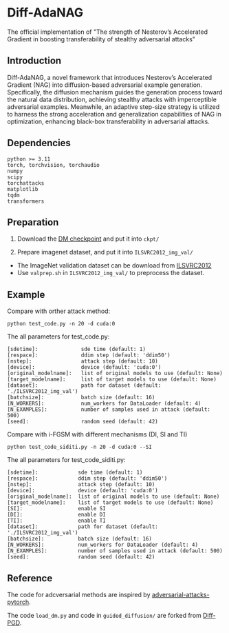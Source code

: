 # Diff-AdaNAG
The official implementation of "The strength of Nesterov’s Accelerated Gradient in boosting transferability of stealthy adversarial attacks"


## Introduction 
Diff-AdaNAG, a novel framework that introduces Nesterov’s Accelerated Gradient (NAG) into diffusion-based adversarial example generation. Specifically, the diffusion mechanism guides the generation process toward the natural data distribution, achieving stealthy attacks with imperceptible adversarial examples. Meanwhile, an adaptive step-size strategy is utilized to harness the strong acceleration and
generalization capabilities of NAG in optimization, enhancing black-box transferability in adversarial attacks.

## Dependencies
```
python >= 3.11
torch, torchvision, torchaudio
numpy
scipy
torchattacks
matplotlib
tqdm
transformers
```

## Preparation

1. Download the [DM checkpoint](https://openaipublic.blob.core.windows.net/diffusion/jul-2021/256x256_diffusion_uncond.pt) and put it into `ckpt/`

2. Prepare imagenet dataset, and put it into `ILSVRC2012_img_val/`
- The ImageNet validation dataset can be download from [ILSVRC2012](https://image-net.org/challenges/LSVRC/2012/index.php)
- Use `valprep.sh` in `ILSVRC2012_img_val/` to preprocess the dataset.

## Example 
Compare with orther attack method:
```
python test_code.py -n 20 -d cuda:0
```
The all parameters for test_code.py:
```
[sdetime]:              sde time (default: 1)
[respace]:              ddim step (default: 'ddim50')
[nstep]:                attack step (default: 10)
[device]:               device (default: 'cuda:0')
[original_modelname]:   list of original models to use (default: None)
[target_modelname]:     list of target models to use (default: None)
[dataset]:              path for dataset (default: './ILSVRC2012_img_val')
[batchsize]:            batch size (default: 16)
[N_WORKERS]:            num_workers for DataLoader (default: 4)
[N_EXAMPLES]:           number of samples used in attack (default: 500)
[seed]:                 random seed (default: 42)
```

Compare with i-FGSM with different mechanisms (DI, SI and TI)
```
python test_code_siditi.py -n 20 -d cuda:0 --SI
```
The all parameters for test_code_siditi.py:
```
[sdetime]:             sde time (default: 1)
[respace]:             ddim step (default: 'ddim50')
[nstep]:               attack step (default: 10)
[device]:              device (default: 'cuda:0')
[original_modelname]:  list of original models to use (default: None)
[target_modelname]:    list of target models to use (default: None)
[SI]:                  enable SI
[DI]:                  enable DI
[TI]:                  enable TI
[dataset]:             path for dataset (default: './ILSVRC2012_img_val')
[batchsize]:           batch size (default: 16)
[N_WORKERS]:           num_workers for DataLoader (default: 4)
[N_EXAMPLES]:          number of samples used in attack (default: 500)
[seed]:                random seed (default: 42)
```

## Reference

The code for adcversarial methods are inspired by [adversarial-attacks-pytorch](https://github.com/Harry24k/adversarial-attacks-pytorch).

The code `load_dm.py` and code in `guided_diffusion/` are forked from [Diff-PGD](https://github.com/xavihart/Diff-PGD).



